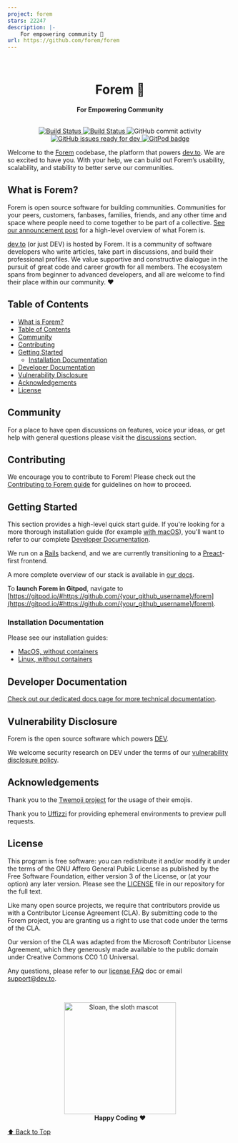 ```yaml
---
project: forem
stars: 22247
description: |-
    For empowering community 🌱
url: https://github.com/forem/forem
---
```


<div align="center">
  <br>
  <h1>Forem 🌱</h1>
  <strong>For Empowering Community</strong>
</div>
<br>
<p align="center">
  <a href="https://github.com/forem/forem/actions/workflows/ci.yml">
    <img src="https://github.com/forem/forem/actions/workflows/ci.yml/badge.svg" alt="Build Status">
  </a>
  <a href="https://github.com/forem/forem/actions/workflows/cd.yml">
    <img src="https://github.com/forem/forem/actions/workflows/cd.yml/badge.svg" alt="Build Status">
  </a>
  <img src="https://img.shields.io/github/commit-activity/w/forem/forem" alt="GitHub commit activity">
  <a href="https://github.com/forem/forem/issues?q=is%3Aissue+is%3Aopen+label%3A%22ready+for+dev%22">
    <img src="https://img.shields.io/github/issues/forem/forem/ready for dev" alt="GitHub issues ready for dev">
  </a>
  <a href="https://gitpod.io/#https://github.com/forem/forem">
    <img src="https://img.shields.io/badge/setup-automated-blue?logo=gitpod" alt="GitPod badge">
  </a>
</p>

Welcome to the [Forem](https://forem.com) codebase, the platform that powers
[dev.to](https://dev.to). We are so excited to have you. With your help, we can
build out Forem’s usability, scalability, and stability to better serve our
communities.

## What is Forem?

Forem is open source software for building communities. Communities for your
peers, customers, fanbases, families, friends, and any other time and space
where people need to come together to be part of a collective.
[See our announcement post](https://dev.to/devteam/for-empowering-community-2k6h)
for a high-level overview of what Forem is.

[dev.to](https://dev.to) (or just DEV) is hosted by Forem. It is a community of
software developers who write articles, take part in discussions, and build
their professional profiles. We value supportive and constructive dialogue in
the pursuit of great code and career growth for all members. The ecosystem spans
from beginner to advanced developers, and all are welcome to find their place
within our community. ❤️

## Table of Contents

- [What is Forem?](#what-is-forem)
- [Table of Contents](#table-of-contents)
- [Community](#community)
- [Contributing](#contributing)
- [Getting Started](#getting-started)
  - [Installation Documentation](#installation-documentation)
- [Developer Documentation](#developer-documentation)
- [Vulnerability Disclosure](#vulnerability-disclosure)
- [Acknowledgements](#acknowledgements)
- [License](#license)

## Community

For a place to have open discussions on features, voice your ideas, or get help
with general questions please visit the
[discussions](https://github.com/forem/forem/discussions) section.

## Contributing

We encourage you to contribute to Forem! Please check out the
[Contributing to Forem guide](https://developers.forem.com/contributing-guide/forem)
for guidelines on how to proceed.

## Getting Started

This section provides a high-level quick start guide. If you're looking for a
more thorough installation guide (for example
[with macOS](https://developers.forem.com/getting-started/installation/mac)),
you'll want to refer to our complete
[Developer Documentation](https://developers.forem.com/).

We run on a [Rails](https://rubyonrails.org/) backend, and we are currently
transitioning to a [Preact](https://preactjs.com/)-first frontend.

A more complete overview of our stack is available in
[our docs](https://developers.forem.com/technical-overview/stack).

To **launch Forem in Gitpod**, navigate to
[https://gitpod.io/#https://github.com/{your_github_username}/forem](https://gitpod.io/#https://github.com/{your_github_username}/forem).

### Installation Documentation

Please see our installation guides:

- [MacOS, without containers](https://developers.forem.com/getting-started/installation/mac)
- [Linux, without containers](https://developers.forem.com/getting-started/installation/linux)

## Developer Documentation

[Check out our dedicated docs page for more technical documentation](https://developers.forem.com).

## Vulnerability Disclosure

Forem is the open source software which powers [DEV](https://dev.to).

We welcome security research on DEV under the terms of our
[vulnerability disclosure policy](https://dev.to/security).

## Acknowledgements

Thank you to the [Twemoji project](https://github.com/twitter/twemoji) for the
usage of their emojis.

Thank you to [Uffizzi](https://www.uffizzi.com) for providing ephemeral
environments to preview pull requests.

## License

This program is free software: you can redistribute it and/or modify it under
the terms of the GNU Affero General Public License as published by the Free
Software Foundation, either version 3 of the License, or (at your option) any
later version. Please see the [LICENSE](./LICENSE.md) file in our repository for
the full text.

Like many open source projects, we require that contributors provide us with a
Contributor License Agreement (CLA). By submitting code to the Forem project,
you are granting us a right to use that code under the terms of the CLA.

Our version of the CLA was adapted from the Microsoft Contributor License
Agreement, which they generously made available to the public domain under
Creative Commons CC0 1.0 Universal.

Any questions, please refer to our
[license FAQ](https://developers.forem.com/licensing/) doc or email
support@dev.to.

<br>

<p align="center">
  <img alt="Sloan, the sloth mascot" width="250px" src="https://thepracticaldev.s3.amazonaws.com/uploads/user/profile_image/31047/af153cd6-9994-4a68-83f4-8ddf3e13f0bf.jpg">
  <br>
  <strong>Happy Coding</strong> ❤️
</p>

[⬆ Back to Top](#table-of-contents)

